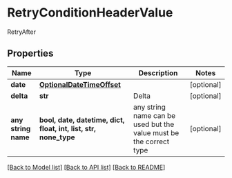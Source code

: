 # RetryConditionHeaderValue

RetryAfter

## Properties
Name | Type | Description | Notes
------------ | ------------- | ------------- | -------------
**date** | [**OptionalDateTimeOffset**](OptionalDateTimeOffset.md) |  | [optional] 
**delta** | **str** | Delta | [optional] 
**any string name** | **bool, date, datetime, dict, float, int, list, str, none_type** | any string name can be used but the value must be the correct type | [optional]

[[Back to Model list]](../README.md#documentation-for-models) [[Back to API list]](../README.md#documentation-for-api-endpoints) [[Back to README]](../README.md)


